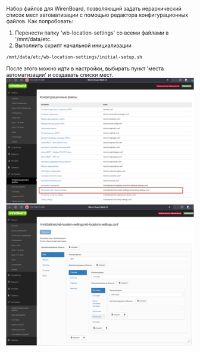Набор файлов для WirenBoard, позволяющий задать иерархический список мест автоматизации с помощью редактора конфигурационных файлов.
Как попробовать:
1. Перенести папку 'wb-location-settings' со всеми файлами в '/mnt/data/etc.
2. Выполнить скрипт начальной инициализации
 ```bash
/mnt/data/etc/wb-location-settings/initial-setup.sh
```

   
После этого можно идти в настройки, выбирать пункт 'места автоматизации' и создавать списки мест.
![изображение](./doc/AllSettings.png)
![изображение](./doc/LocationSettings.png)
